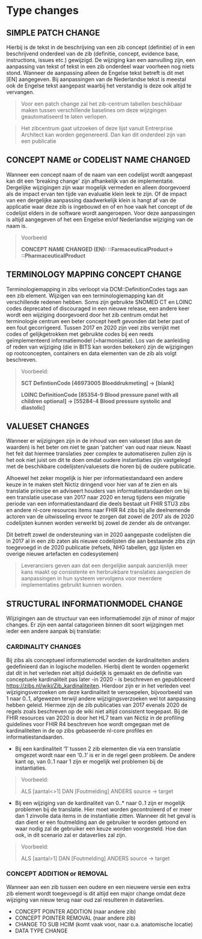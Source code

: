 # Type changes

 ##	SIMPLE PATCH CHANGE
  
  Hierbij is de tekst in de beschrijving van een zib concept (definitie) of in een beschrijvend onderdeel van de zib (definitie, concept, evidence base, instructions, issues etc.) gewijzigd. De wijziging kan een aanvulling zijn, een aanpassing van tekst of tekst in een zib onderdeel waar voorheen nog niets stond. Wanneer de aanpassing alleen de Engelse tekst betreft is dit met [EN] aangegeven. Bij aanpassingen van de Nederlandse tekst is meestal ook de Engelse tekst aangepast waarbij het verstandig is deze ook altijd te vervangen.

  > Voor een patch change zal het zib-centrum tabellen beschikbaar maken tussen verschillende baselines om deze wijzgingen geautomatiseerd te laten verlopen.

  > Het zibcentrum gaat uitzoeken of deze lijst vanuit Entrerprise Architect kan worden gegenereerd. Dan kan dit onderdeel zijn van een publicatie
   
## CONCEPT NAME or CODELIST NAME CHANGED

 Wanneer een concept naam of de naam van een codelijst wordt aangepast kan dit een 'breaking change' zijn afhankelijk van de implementatie. Dergelijke wijzigingen zijn waar mogelijk vermeden en alleen doorgevoerd als de impact ervan ten tijde van evaluatie klein leek te zijn. Of de impact van een dergelijke aanpassing daadwerkelijk klein is hangt af van de applicatie waar deze zib is ingebouwd en of en hoe vaak het concept of de codelijst elders in de software wordt aangeroepen. Voor deze aanpassingen is altijd aangegeven of het een Engelse en/of Nederlandse wijziging van de naam is.
 
 >Voorbeeld 
 >
 >**CONCEPT NAME CHANGED (EN): ::FarmaceuticalProduct-> ::PharmaceuticalProduct**
 
##	TERMINOLOGY MAPPING CONCEPT CHANGE
 
 Terminologiemapping in zibs verloopt via DCM::DefinitionCodes tags aan een zib element. Wijzigen van een terminologiemapping kan dit verschillende redenen hebben. Soms zijn gebruikte SNOMED CT en LOINC codes deprecated of discouraged in een nieuwe release, een andere keer wordt een wijziging doorgevoerd door het zib centrum omdat het terminologie centrum een beter concept heeft gevonden dat beter past of een fout gecorrigeerd. Tussen 2017 en 2020 zijn veel zibs verrijkt met codes of gelijkgetrokken met gebruikte codes bij een reeds geïmplementeerd informatiemodel (=harmonisatie). Los van de aanleiding of reden van wijziging (die in BITS kan worden bekeken) zijn de wijzigingen op rootconcepten, containers en data elementen van de zib als volgt beschreven.

 >
 >Voorbeeld:
 > 
 >**SCT DefintionCode [46973005 Bloeddrukmeting] -> [blank]**  
 >
 >**LOINC DefinitionCode [85354-9 Blood pressure panel with all children optional] -> [55284-4 Blood pressure systolic and diastolic]**


##	VALUESET CHANGES
 
 Wanneer er wijzigingen zijn in de inhoud van een valueset (dus aan de waarden) is het beter om niet te gaan 'patchen' van oud naar nieuw. Naast het feit dat hiermee translaties zeer complex te automatiseren zullen zijn is het ook niet juist om dit te doen omdat oudere instantiaties zijn vastgelegd met de beschikbare codelijsten/valuesets die horen bij de oudere publicatie. 
 
 Alhoewel het zeker mogelijk is hier per informatiestandaard een andere keuze in te maken stelt Nictiz dringend voor hier van af te zien en als translatie principe en adviseert houders van informatiestandaarden om bij een translatie usecase van 2017 naar 2020 en terug tijdens een migratie periode van een informatiestandaard die deels bestaat uit FHIR STU3 zibs en andere nl-core resources items naar FHIR R4 zibs bij alle deelnemende actoren van de uitwisseling ervoor te zorgen dat zowel de 2017 als de 2020 codelijsten kunnen worden verwerkt bij zowel de zender als de ontvanger. 

 Dit betreft zowel de ondersteuning van in 2020 aangepaste codelijsten die in 2017 al in een zib zaten als nieuwe codelijsten die aan bestaande zibs zijn toegevoegd in de 2020 publicatie (refsets, NHG tabellen, ggz lijsten en overige nieuwe artefacten en codesystemen)

 > Leveranciers geven aan dat een dergelijke aanpak aanzienlijk meer kans maakt op consistente en herbruikbare translaties aangezien de aanpassingen in hun systeem vervolgens voor meerdere implementaties gebruikt kunnen worden.

## STRUCTURAL INFORMATIONMODEL CHANGE

Wijzigingen aan de structuur van een informatiemodel zijn of minor of major changes. Er zijn een aantal catagorieen binnen dit soort wijzgingen met ieder een andere aanpak bij translatie:

### CARDINALITY CHANGES

 Bij zibs als conceptueel informatiemodel worden de kardinaliteiten anders gedefinieerd dan in logische modellen. Hierbij dient te worden opgemerkt dat dit in het verleden niet altijd duidelijk is gemaakt en de definitie van conceptuele kardinaliteit pas later -in 2020 - is beschreven en gepubliceerd https://zibs.nl/wiki/Zib_kardinaliteiten. Hierdoor zijn er in het verleden veel wijzigingsverzoeken om deze kardinaliteit te versoepelen, bijvoorbeeld van 1 naar 0..1, afgewezen terwijl andere wijzigingsverzoeken wel tot aanpassing hebben geleid. Hiermee zijn de zib publicaties van 2017 evenals 2020 de regels zoals beschreven op de wiki niet altijd consistent toegepast.
 Bij de FHIR resources van 2020 is door het HL7 team van Nictiz in de profiling guidelines voor FHIR R4 beschreven hoe wordt omgegaan met de kardinaliteiten in de op zibs gebaseerde nl-core profiles en informatiestandaarden.

* Bij een kardinaliteit ‘1’ tussen 2 zib elementen die via een translatie omgezet wordt naar een ‘0..1’ is er in de regel geen probleem. De andere kant op, van 0..1 naar 1 zijn er mogelijk wel problemen bij de instantiaties. 

> Voorbeeld:
>
> ALS [aantal<>1] DAN [Foutmelding] ANDERS source -> target

* Bij een wijziging van de kardinaliteit van 0..* naar 0..1 zijn er mogelijk problemen bij de translatie. Hier moet worden gecontroleerd of er meer dan 1 zinvolle data items in de instantiatie zitten. Wanneer dit het geval is dan dient er een foutmelding aan de gebruiker te worden getoond en waar nodig zal de gebruiker een keuze worden voorgesteld. Hoe dan ook, in dit scenario zal er dataverlies zal zijn.

> Voorbeeld:
>
> ALS [aantal>1] DAN [Foutmelding] ANDERS source -> target
  
###	CONCEPT ADDITION or REMOVAL

 Wanneer aan een zib tussen een oudere en een nieuwere versie een extra zib element wordt toegevoegd is dit altijd een major change omdat deze wijziging van nieuw terug naar oud zal resulteren in dataverlies.

 *	CONCEPT POINTER ADDITION (naar andere zib)
 *	CONCEPT POINTER REMOVAL (naar andere zib)
 *	CHANGE TO SUB HCIM (komt vaak voor, naar o.a. anatomische locatie)
 *	DATA TYPE CHANGE
 